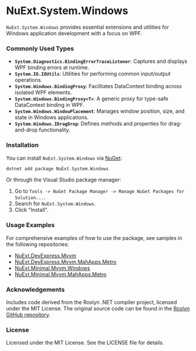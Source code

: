 # NuExt.System.Windows

`NuExt.System.Windows` provides essential extensions and utilities for Windows application development with a focus on WPF.

### Commonly Used Types

- **`System.Diagnostics.BindingErrorTraceListener`**: Captures and displays WPF binding errors at runtime.
- **`System.IO.IOUtils`**: Utilities for performing common input/output operations.
- **`System.Windows.BindingProxy`**: Facilitates DataContext binding across isolated WPF elements.
- **`System.Windows.BindingProxy<T>`**: A generic proxy for type-safe DataContext binding in WPF.
- **`System.Windows.WindowPlacement`**: Manages window position, size, and state in Windows applications.
- **`System.Windows.IDragDrop`**: Defines methods and properties for drag-and-drop functionality.

### Installation

You can install `NuExt.System.Windows` via [NuGet](https://www.nuget.org/):

```sh
dotnet add package NuExt.System.Windows
```

Or through the Visual Studio package manager:

1. Go to `Tools -> NuGet Package Manager -> Manage NuGet Packages for Solution...`.
2. Search for `NuExt.System.Windows`.
3. Click "Install".

### Usage Examples

For comprehensive examples of how to use the package, see samples in the following repositories:

- [NuExt.DevExpress.Mvvm](https://github.com/IvanGit/NuExt.DevExpress.Mvvm)
- [NuExt.DevExpress.Mvvm.MahApps.Metro](https://github.com/IvanGit/NuExt.DevExpress.Mvvm.MahApps.Metro)
- [NuExt.Minimal.Mvvm.Windows](https://github.com/IvanGit/NuExt.Minimal.Mvvm.Windows)
- [NuExt.Minimal.Mvvm.MahApps.Metro](https://github.com/IvanGit/NuExt.Minimal.Mvvm.MahApps.Metro)

### Acknowledgements

Includes code derived from the Roslyn .NET compiler project, licensed under the MIT License. The original source code can be found in the [Roslyn GitHub repository](https://github.com/dotnet/roslyn).

### License

Licensed under the MIT License. See the LICENSE file for details.